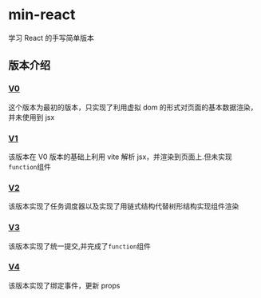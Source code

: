 # min-react

学习 React 的手写简单版本

## 版本介绍

### [V0](./v0/README.md)

这个版本为最初的版本，只实现了利用虚拟 dom 的形式对页面的基本数据渲染，并未使用到 jsx

### [V1](./v1/README.md)

该版本在 V0 版本的基础上利用 vite 解析 jsx，并渲染到页面上.但未实现`function`组件

### [V2](./v2/README.md)

该版本实现了任务调度器以及实现了用链式结构代替树形结构实现组件渲染

### [V3](./v3/README.md)

该版本实现了统一提交,并完成了`function`组件

### [V4](./v4/README.md)

该版本实现了绑定事件，更新 props
